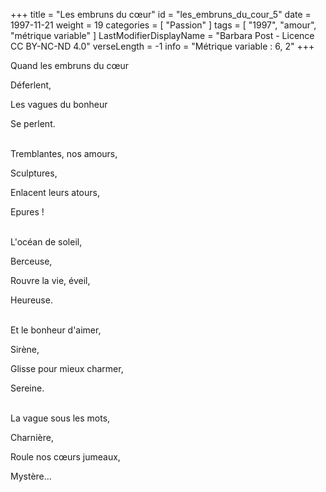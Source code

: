 +++
title = "Les embruns du cœur"
id = "les_embruns_du_cour_5"
date = 1997-11-21
weight = 19
categories = [ "Passion" ]
tags = [ "1997", "amour", "métrique variable" ]
LastModifierDisplayName = "Barbara Post - Licence CC BY-NC-ND 4.0"
verseLength = -1
info = "Métrique variable : 6, 2"
+++

Quand les embruns du cœur

Déferlent,

Les vagues du bonheur

Se perlent.

 \
Tremblantes, nos amours,

Sculptures,

Enlacent leurs atours,

Epures !

 \
L'océan de soleil,

Berceuse,

Rouvre la vie, éveil,

Heureuse.

 \
Et le bonheur d'aimer,

Sirène,

Glisse pour mieux charmer,

Sereine.

 \
La vague sous les mots,

Charnière,

Roule nos cœurs jumeaux,

Mystère...
